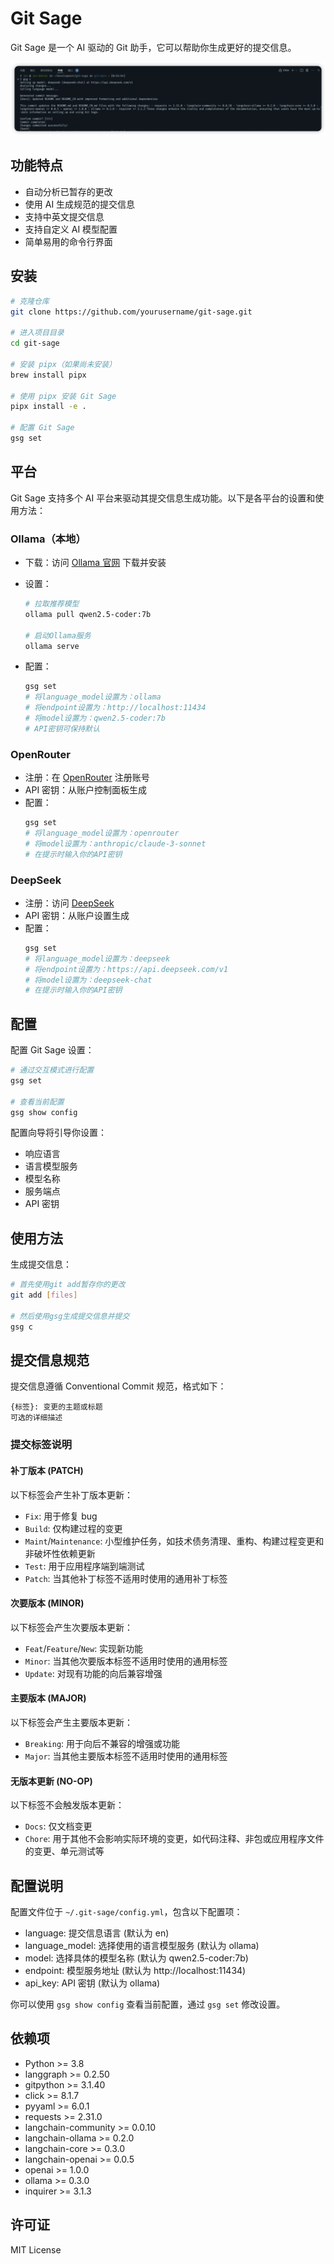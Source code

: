 # Git Sage

Git Sage 是一个 AI 驱动的 Git 助手，它可以帮助你生成更好的提交信息。

![Git Sage 概览](docs/image.png)

## 功能特点

- 自动分析已暂存的更改
- 使用 AI 生成规范的提交信息
- 支持中英文提交信息
- 支持自定义 AI 模型配置
- 简单易用的命令行界面

## 安装

```bash
# 克隆仓库
git clone https://github.com/yourusername/git-sage.git

# 进入项目目录
cd git-sage

# 安装 pipx（如果尚未安装）
brew install pipx

# 使用 pipx 安装 Git Sage
pipx install -e .

# 配置 Git Sage
gsg set
```

## 平台

Git Sage 支持多个 AI 平台来驱动其提交信息生成功能。以下是各平台的设置和使用方法：

### Ollama（本地）

- 下载：访问 [Ollama 官网](https://ollama.ai) 下载并安装
- 设置：

  ```bash
  # 拉取推荐模型
  ollama pull qwen2.5-coder:7b

  # 启动Ollama服务
  ollama serve
  ```

- 配置：
  ```bash
  gsg set
  # 将language_model设置为：ollama
  # 将endpoint设置为：http://localhost:11434
  # 将model设置为：qwen2.5-coder:7b
  # API密钥可保持默认
  ```

### OpenRouter

- 注册：在 [OpenRouter](https://openrouter.ai) 注册账号
- API 密钥：从账户控制面板生成
- 配置：
  ```bash
  gsg set
  # 将language_model设置为：openrouter
  # 将model设置为：anthropic/claude-3-sonnet
  # 在提示时输入你的API密钥
  ```

### DeepSeek

- 注册：访问 [DeepSeek](https://platform.deepseek.com)
- API 密钥：从账户设置生成
- 配置：
  ```bash
  gsg set
  # 将language_model设置为：deepseek
  # 将endpoint设置为：https://api.deepseek.com/v1
  # 将model设置为：deepseek-chat
  # 在提示时输入你的API密钥
  ```

## 配置

配置 Git Sage 设置：

```bash
# 通过交互模式进行配置
gsg set

# 查看当前配置
gsg show config
```

配置向导将引导你设置：

- 响应语言
- 语言模型服务
- 模型名称
- 服务端点
- API 密钥

## 使用方法

生成提交信息：

```bash
# 首先使用git add暂存你的更改
git add [files]

# 然后使用gsg生成提交信息并提交
gsg c
```

## 提交信息规范

提交信息遵循 Conventional Commit 规范，格式如下：

```
{标签}: 变更的主题或标题
可选的详细描述
```

### 提交标签说明

#### 补丁版本 (PATCH)

以下标签会产生补丁版本更新：

- `Fix`: 用于修复 bug
- `Build`: 仅构建过程的变更
- `Maint`/`Maintenance`: 小型维护任务，如技术债务清理、重构、构建过程变更和非破坏性依赖更新
- `Test`: 用于应用程序端到端测试
- `Patch`: 当其他补丁标签不适用时使用的通用补丁标签

#### 次要版本 (MINOR)

以下标签会产生次要版本更新：

- `Feat`/`Feature`/`New`: 实现新功能
- `Minor`: 当其他次要版本标签不适用时使用的通用标签
- `Update`: 对现有功能的向后兼容增强

#### 主要版本 (MAJOR)

以下标签会产生主要版本更新：

- `Breaking`: 用于向后不兼容的增强或功能
- `Major`: 当其他主要版本标签不适用时使用的通用标签

#### 无版本更新 (NO-OP)

以下标签不会触发版本更新：

- `Docs`: 仅文档变更
- `Chore`: 用于其他不会影响实际环境的变更，如代码注释、非包或应用程序文件的变更、单元测试等

## 配置说明

配置文件位于 `~/.git-sage/config.yml`，包含以下配置项：

- language: 提交信息语言 (默认为 en)
- language_model: 选择使用的语言模型服务 (默认为 ollama)
- model: 选择具体的模型名称 (默认为 qwen2.5-coder:7b)
- endpoint: 模型服务地址 (默认为 http://localhost:11434)
- api_key: API 密钥 (默认为 ollama)

你可以使用 `gsg show config` 查看当前配置，通过 `gsg set` 修改设置。

## 依赖项

- Python >= 3.8
- langgraph >= 0.2.50
- gitpython >= 3.1.40
- click >= 8.1.7
- pyyaml >= 6.0.1
- requests >= 2.31.0
- langchain-community >= 0.0.10
- langchain-ollama >= 0.2.0
- langchain-core >= 0.3.0
- langchain-openai >= 0.0.5
- openai >= 1.0.0
- ollama >= 0.3.0
- inquirer >= 3.1.3

## 许可证

MIT License

